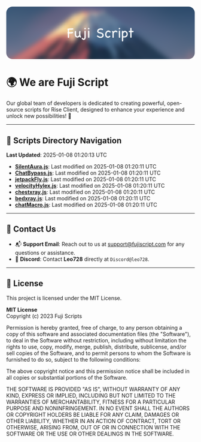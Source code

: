 ![Banner](.github/b.webp)

# 🌍 **We are Fuji Script**

Our global team of developers is dedicated to creating powerful, open-source scripts for Rise Client, designed to enhance your experience and unlock new possibilities! 🌟

---
<!-- SCRIPTS_NAVIGATION_START -->
## 📂 **Scripts Directory Navigation**

**Last Updated**: 2025-01-08 01:20:13 UTC

- **[SilentAura.js](scripts/SilentAura.js)**: Last modified on 2025-01-08 01:20:11 UTC
- **[ChatBypass.js](scripts/ChatBypass.js)**: Last modified on 2025-01-08 01:20:11 UTC
- **[jetpackFly.js](scripts/jetpackFly.js)**: Last modified on 2025-01-08 01:20:11 UTC
- **[velocityHylex.js](scripts/velocityHylex.js)**: Last modified on 2025-01-08 01:20:11 UTC
- **[chestxray.js](scripts/chestxray.js)**: Last modified on 2025-01-08 01:20:11 UTC
- **[bedxray.js](scripts/bedxray.js)**: Last modified on 2025-01-08 01:20:11 UTC
- **[chatMacro.js](scripts/chatMacro.js)**: Last modified on 2025-01-08 01:20:11 UTC

<!-- SCRIPTS_NAVIGATION_END -->

---

## 💬 **Contact Us**  
- 📬 **Support Email**: Reach out to us at [support@fujiscript.com](mailto:support@fujiscript.com) for any questions or assistance.  
- 💬 **Discord**: Contact **Leo728** directly at `Discord@leo728`.

---

## 📜 **License**

This project is licensed under the MIT License.  

**MIT License**  
Copyright (c) 2023 Fuji Scripts  

Permission is hereby granted, free of charge, to any person obtaining a copy of this software and associated documentation files (the "Software"), to deal in the Software without restriction, including without limitation the rights to use, copy, modify, merge, publish, distribute, sublicense, and/or sell copies of the Software, and to permit persons to whom the Software is furnished to do so, subject to the following conditions:  

The above copyright notice and this permission notice shall be included in all copies or substantial portions of the Software.  

THE SOFTWARE IS PROVIDED "AS IS", WITHOUT WARRANTY OF ANY KIND, EXPRESS OR IMPLIED, INCLUDING BUT NOT LIMITED TO THE WARRANTIES OF MERCHANTABILITY, FITNESS FOR A PARTICULAR PURPOSE AND NONINFRINGEMENT. IN NO EVENT SHALL THE AUTHORS OR COPYRIGHT HOLDERS BE LIABLE FOR ANY CLAIM, DAMAGES OR OTHER LIABILITY, WHETHER IN AN ACTION OF CONTRACT, TORT OR OTHERWISE, ARISING FROM, OUT OF OR IN CONNECTION WITH THE SOFTWARE OR THE USE OR OTHER DEALINGS IN THE SOFTWARE.  

